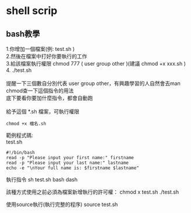 # shell scrip
## bash教學
1.你增加一個檔案(例: test.sh )<br>
2.然後在檔案中打好你要執行的工作<br>
3.給該檔案執行權限 chmod 777 ( user group other )(建議 chmod +x xxx.sh )<br>
4. ./test.sh<br>
<br>
提醒一下三個數自分別代表 user group other，有興趣學習的人自然會去man chmod查一下這個指令的用法<br>
底下要看你要加什麼指令，都會自動跑<br>
<br>
給予這個 *.sh 檔案，可執行權限
~~~
chmod +x 檔名.sh
~~~
範例程式碼:<br>
test.sh
~~~
#!/bin/bash
read -p "Please input your first name:" firstname
read -p "Please input your last name:" lastname
echo -e "\nYour full name is: $firstname $lastname"
~~~

執行指令
sh test.sh 
bash
dash

該種方式使用之前必須為檔案新增執行的許可權：
chmod  x test.sh
 ./test.sh 

使用source執行(執行完整的程序)
source test.sh
